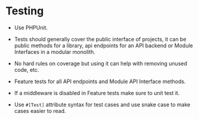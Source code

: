 # Testing

- Use PHPUnit.

- Tests should generally cover the public interface of projects, it can be public methods for a library, api endpoints for an API backend or Module Interfaces in a modular monolith.

- No hard rules on coverage but using it can help with removing unused code, etc.

- Feature tests for all API endpoints and Module API Interface methods.

- If a middleware is disabled in Feature tests make sure to unit test it.

- Use `#[Test]` attribute syntax for test cases and use snake case to make cases easier to read.
